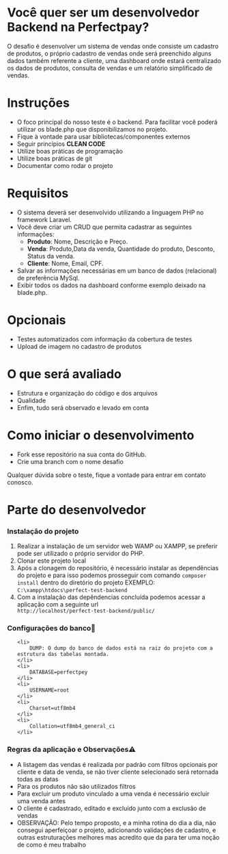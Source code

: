  # Você quer ser um desenvolvedor Backend na Perfectpay? 
 O desafio é desenvolver um sistema de vendas onde consiste um cadastro de produtos, o próprio cadastro de vendas onde será preenchido alguns dados também referente a cliente, uma dashboard onde estará
centralizado os dados de produtos, consulta de vendas e um relatório simplificado de vendas.
 
 # Instruções
 - O foco principal do nosso teste é o backend. Para facilitar você poderá utilizar os blade.php que disponibilizamos no projeto.
 - Fique à vontade para usar bibliotecas/componentes externos
 - Seguir princípios **CLEAN CODE** 
 - Utilize boas práticas de programação
 - Utilize boas práticas de git
 - Documentar como rodar o projeto
 
 # Requisitos
 - O sistema deverá ser desenvolvido utilizando a linguagem PHP no framework Laravel.
 - Você deve criar um CRUD que permita cadastrar as seguintes informações:
 	- **Produto**: Nome, Descrição e Preço.
 	- **Venda**: Produto,Data da venda, Quantidade do produto, Desconto, Status da venda.
	- **Cliente**: Nome, Email, CPF.
 - Salvar as informações necessárias em um banco de dados (relacional) de preferência MySql.
 - Exibir todos os dados na dashboard conforme exemplo deixado na blade.php.

 
 # Opcionais
 - Testes automatizados com informação da cobertura de testes
 - Upload de imagem no cadastro de produtos
 
 # O que será avaliado
 - Estrutura e organização do código e dos arquivos
 - Qualidade
 - Enfim, tudo será observado e levado em conta
 
 # Como iniciar o desenvolvimento
 - Fork esse repositório na sua conta do GitHub.
 - Crie uma branch com o nome desafio
 
 Qualquer dúvida sobre o teste, fique a vontade para entrar em contato conosco.

# Parte do desenvolvedor
 
<p><h3 id="markdown-header-descricao-challenge-backend-mobile-saude-2020-2">Instalação do projeto<g-emoji class="g-emoji" alias="wrench" fallback-src="https://github.githubassets.com/images/icons/emoji/unicode/1f527.png"></g-emoji></p></h3></p>

<ol>
<li>Realizar a instalação de um servidor web WAMP ou XAMPP, se preferir pode ser utilizado o próprio servidor do PHP.</li>
<li>Clonar este projeto local</li>
<li>Após a clonagem do repositório, é necessário instalar as dependências do projeto e para isso podemos prosseguir com comando <code>composer install</code> dentro do diretório do projeto EXEMPLO: <code>C:\xampp\htdocs\perfect-test-backend</code></li>
<li>Com a instalação das depêndencias concluída podemos acessar a aplicação com a seguinte url</li> <code>http://localhost/perfect-test-backend/public/</code>
</ol>

<p><h3 id="markdown-header-descricao-challenge-backend-mobile-saude-2020-2">Configurações do banco<g-emoji class="g-emoji" alias="wrench" fallback-src="https://github.githubassets.com/images/icons/emoji/unicode/1f527.png">🔧</g-emoji></p></h3></p>
<ul>
    
    <li>
        DUMP: O dump do banco de dados está na raiz do projeto com a estrutura das tabelas montada.
    </li>
    <li>
        DATABASE=perfectpey 
    </li>
    <li>
        USERNAME=root 
    </li>
    <li>
        Charset=utf8mb4 
    </li>
    <li>
        Collation=utf8mb4_general_ci 
    </li>  
 </ul>

<p><h3 id="markdown-header-descricao-challenge-backend-mobile-saude-2020-2">Regras da aplicação e Observações<g-emoji class="g-emoji" alias="warning" fallback-src="https://github.githubassets.com/images/icons/emoji/unicode/26a0.png">⚠️</g-emoji></p></h3>
<ul>
<li>A listagem das vendas é realizada por padrão com filtros opcionais por cliente e data de venda, se não tiver cliente selecionado será retornada todas as datas</li>
<li>Para os produtos não são utilizados filtros</li>
<li>Para excluir um produto vinculado a uma venda é necessário excluir uma venda  antes</li>
<li>O cliente é cadastrado, editado e excluído junto com a exclusão de vendas</li>

<li>OBSERVAÇÃO: Pelo tempo proposto, e a minha rotina do dia a dia, não consegui aperfeiçoar o projeto, adicionando validações de cadastro, e outras estruturações melhores mas acredito que da para ter uma noção de como é meu trabalho</li>    
</ul>
